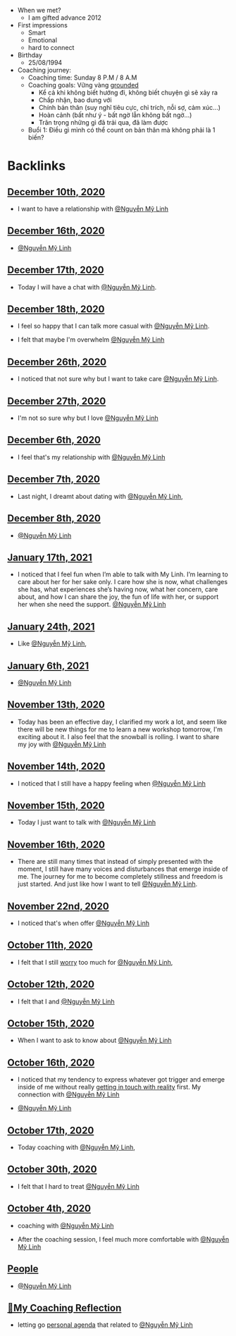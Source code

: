 - When we met?
    - I am gifted advance 2012
- First impressions
    - Smart
    - Emotional
    - hard to connect
- Birthday
    - 25/08/1994
- Coaching journey:
    - Coaching time: Sunday 8 P.M / 8 A.M
    - Coaching goals: Vững vàng [grounded](<grounded.md>)
        - Kể cả khi không biết hướng đi, không biết chuyện gì sẽ xảy ra
        - Chấp nhận, bao dung với
        - Chính bản thân (suy nghĩ tiêu cực, chỉ trích, nỗi sợ, cảm xúc...)
        - Hoàn cảnh (bất như ý - bất ngờ lẫn không bất ngờ...)
        - Trân trọng những gì đã trải qua, đã làm được
    - Buổi 1: Điều gì mình có thể count on bản thân mà không phải là 1 biến?

# Backlinks
## [December 10th, 2020](<December 10th, 2020.md>)
- I want to have a relationship with [@Nguyễn Mỹ Linh](<@Nguyễn Mỹ Linh.md>)

## [December 16th, 2020](<December 16th, 2020.md>)
- [@Nguyễn Mỹ Linh](<@Nguyễn Mỹ Linh.md>)

## [December 17th, 2020](<December 17th, 2020.md>)
- Today I will have a chat with [@Nguyễn Mỹ Linh](<@Nguyễn Mỹ Linh.md>).

## [December 18th, 2020](<December 18th, 2020.md>)
- I feel so happy that I can talk more casual with [@Nguyễn Mỹ Linh](<@Nguyễn Mỹ Linh.md>).

- I felt that maybe I'm overwhelm [@Nguyễn Mỹ Linh](<@Nguyễn Mỹ Linh.md>)

## [December 26th, 2020](<December 26th, 2020.md>)
- I noticed that not sure why but I want to take care [@Nguyễn Mỹ Linh](<@Nguyễn Mỹ Linh.md>).

## [December 27th, 2020](<December 27th, 2020.md>)
- I'm not so sure why but I love [@Nguyễn Mỹ Linh](<@Nguyễn Mỹ Linh.md>)

## [December 6th, 2020](<December 6th, 2020.md>)
- I feel that's my relationship with [@Nguyễn Mỹ Linh](<@Nguyễn Mỹ Linh.md>)

## [December 7th, 2020](<December 7th, 2020.md>)
- Last night, I dreamt about dating with [@Nguyễn Mỹ Linh](<@Nguyễn Mỹ Linh.md>),

## [December 8th, 2020](<December 8th, 2020.md>)
- [@Nguyễn Mỹ Linh](<@Nguyễn Mỹ Linh.md>)

## [January 17th, 2021](<January 17th, 2021.md>)
- I noticed that I feel fun when I’m able to talk with My Linh. I’m learning to care about her for her sake only. I care how she is now, what challenges she has, what experiences she’s having now, what her concern, care about, and how I can share the joy, the fun of life with her, or support her when she need the support. [@Nguyễn Mỹ Linh](<@Nguyễn Mỹ Linh.md>)

## [January 24th, 2021](<January 24th, 2021.md>)
- Like [@Nguyễn Mỹ Linh](<@Nguyễn Mỹ Linh.md>),

## [January 6th, 2021](<January 6th, 2021.md>)
- [@Nguyễn Mỹ Linh](<@Nguyễn Mỹ Linh.md>)

## [November 13th, 2020](<November 13th, 2020.md>)
- Today has been an effective day, I clarified my work a lot, and seem like there will be new things for me to learn a new workshop tomorrow, I'm exciting about it. I also feel that the snowball is rolling. I want to share my joy with [@Nguyễn Mỹ Linh](<@Nguyễn Mỹ Linh.md>)

## [November 14th, 2020](<November 14th, 2020.md>)
- I noticed that I still have a happy feeling when [@Nguyễn Mỹ Linh](<@Nguyễn Mỹ Linh.md>)

## [November 15th, 2020](<November 15th, 2020.md>)
- Today I just want to talk with [@Nguyễn Mỹ Linh](<@Nguyễn Mỹ Linh.md>)

## [November 16th, 2020](<November 16th, 2020.md>)
- There are still many times that instead of simply presented with the moment, I still have many voices and disturbances that emerge inside of me. The journey for me to become completely stillness and freedom is just started. And just like how I want to tell [@Nguyễn Mỹ Linh](<@Nguyễn Mỹ Linh.md>).

## [November 22nd, 2020](<November 22nd, 2020.md>)
-  I noticed that's when offer [@Nguyễn Mỹ Linh](<@Nguyễn Mỹ Linh.md>)

## [October 11th, 2020](<October 11th, 2020.md>)
- I felt that I still [worry](<worry.md>) too much for [@Nguyễn Mỹ Linh](<@Nguyễn Mỹ Linh.md>),

## [October 12th, 2020](<October 12th, 2020.md>)
- I felt that I and [@Nguyễn Mỹ Linh](<@Nguyễn Mỹ Linh.md>)

## [October 15th, 2020](<October 15th, 2020.md>)
- When I want to ask to know about [@Nguyễn Mỹ Linh](<@Nguyễn Mỹ Linh.md>)

## [October 16th, 2020](<October 16th, 2020.md>)
- I noticed that my tendency to express whatever got trigger and emerge inside of me without really [getting in touch with reality](<getting in touch with reality.md>) first. My connection with [@Nguyễn Mỹ Linh](<@Nguyễn Mỹ Linh.md>)

- [@Nguyễn Mỹ Linh](<@Nguyễn Mỹ Linh.md>)

## [October 17th, 2020](<October 17th, 2020.md>)
- Today coaching with [@Nguyễn Mỹ Linh](<@Nguyễn Mỹ Linh.md>),

## [October 30th, 2020](<October 30th, 2020.md>)
- I felt that I hard to treat [@Nguyễn Mỹ Linh](<@Nguyễn Mỹ Linh.md>)

## [October 4th, 2020](<October 4th, 2020.md>)
- coaching with [@Nguyễn Mỹ Linh](<@Nguyễn Mỹ Linh.md>)

- After the coaching session, I feel much more comfortable with [@Nguyễn Mỹ Linh](<@Nguyễn Mỹ Linh.md>)

## [People](<People.md>)
- [@Nguyễn Mỹ Linh](<@Nguyễn Mỹ Linh.md>)

## [🌱My Coaching Reflection](<🌱My Coaching Reflection.md>)
- letting go [personal agenda](<personal agenda.md>) that related to [@Nguyễn Mỹ Linh](<@Nguyễn Mỹ Linh.md>)

